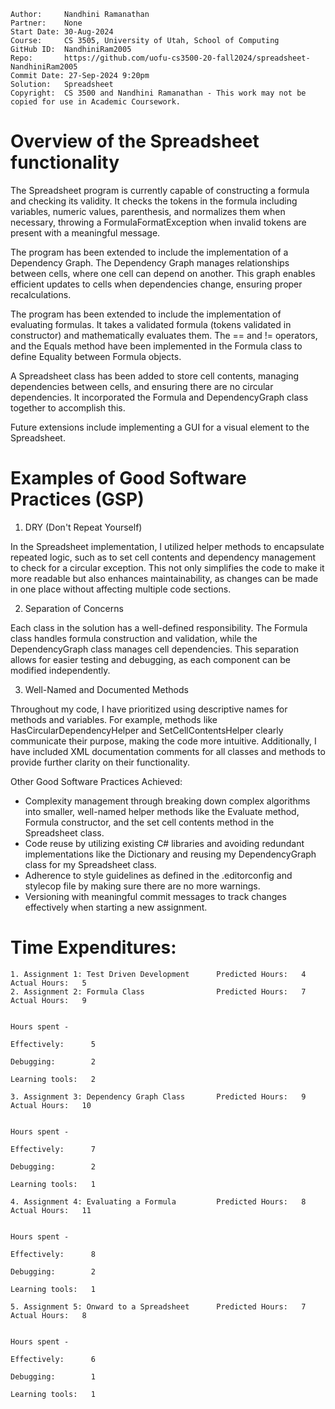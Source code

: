 ```
Author:     Nandhini Ramanathan
Partner:    None
Start Date: 30-Aug-2024
Course:     CS 3505, University of Utah, School of Computing
GitHub ID:  NandhiniRam2005
Repo:       https://github.com/uofu-cs3500-20-fall2024/spreadsheet-NandhiniRam2005
Commit Date: 27-Sep-2024 9:20pm
Solution:   Spreadsheet
Copyright:  CS 3500 and Nandhini Ramanathan - This work may not be copied for use in Academic Coursework.
```

# Overview of the Spreadsheet functionality

The Spreadsheet program is currently capable of constructing a formula and checking its validity.
It checks the tokens in the formula including variables, numeric values, parenthesis, and normalizes 
them when necessary, throwing a FormulaFormatException when invalid tokens are present with a meaningful message.

The program has been extended to include the implementation of a Dependency Graph. The Dependency Graph
manages relationships between cells, where one cell can depend on another. This graph enables efficient 
updates to cells when dependencies change, ensuring proper recalculations.

The program has been extended to include the implementation of evaluating formulas. It takes a validated
formula (tokens validated in constructor) and mathematically evaluates them. The == and != operators, and 
the Equals method have been implemented in the Formula class to define Equality between Formula objects.

A Spreadsheet class has been added to store cell contents, managing dependencies between cells, and 
ensuring there are no circular dependencies. It incorporated the Formula and DependencyGraph class together 
to accomplish this.

Future extensions include implementing a GUI for a visual element to the Spreadsheet.

# Examples of Good Software Practices (GSP)

1. DRY (Don't Repeat Yourself)

In the Spreadsheet implementation, I utilized helper methods to encapsulate repeated logic, such as to set cell contents
and dependency management to check for a circular exception. This not only simplifies the code to make it more readable 
but also enhances maintainability, as changes can be made in one place without affecting multiple code sections.

2. Separation of Concerns

Each class in the solution has a well-defined responsibility. The Formula class handles formula construction and validation, 
while the DependencyGraph class manages cell dependencies. This separation allows for easier testing and debugging, as each 
component can be modified independently.

3. Well-Named and Documented Methods

Throughout my code, I have prioritized using descriptive names for methods and variables. For example, methods like 
HasCircularDependencyHelper and SetCellContentsHelper clearly communicate their purpose, making the code more intuitive. Additionally, 
I have included XML documentation comments for all classes and methods to provide further clarity on their functionality.

Other Good Software Practices Achieved:

- Complexity management through breaking down complex algorithms into smaller, well-named helper methods like the Evaluate method, 
  Formula constructor, and the set cell contents method in the Spreadsheet class.
- Code reuse by utilizing existing C# libraries and avoiding redundant implementations like the Dictionary and reusing my DependencyGraph 
  class for my Spreadsheet class.
- Adherence to style guidelines as defined in the .editorconfig and stylecop file by making sure there are no more warnings.
- Versioning with meaningful commit messages to track changes effectively when starting a new assignment.

# Time Expenditures:

    1. Assignment 1: Test Driven Development      Predicted Hours:   4        Actual Hours:   5
    2. Assignment 2: Formula Class                Predicted Hours:   7        Actual Hours:   9

                                                                              Hours spent -
                                                                                Effectively:      5  
                                                                                Debugging:        2
                                                                                Learning tools:   2

    3. Assignment 3: Dependency Graph Class       Predicted Hours:   9        Actual Hours:   10

                                                                              Hours spent -
                                                                                Effectively:      7    
                                                                                Debugging:        2   
                                                                                Learning tools:   1

    4. Assignment 4: Evaluating a Formula         Predicted Hours:   8        Actual Hours:   11

                                                                              Hours spent -
                                                                                Effectively:      8    
                                                                                Debugging:        2   
                                                                                Learning tools:   1

    5. Assignment 5: Onward to a Spreadsheet      Predicted Hours:   7        Actual Hours:   8

                                                                              Hours spent -
                                                                                Effectively:      6    
                                                                                Debugging:        1   
                                                                                Learning tools:   1
                                                             
                                                             
